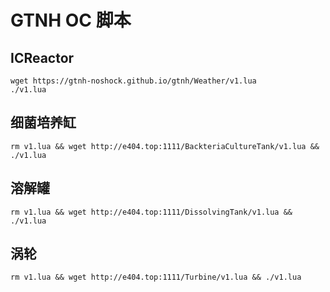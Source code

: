 # GTNH OC 脚本

## ICReactor

```shell
wget https://gtnh-noshock.github.io/gtnh/Weather/v1.lua
./v1.lua
```

## 细菌培养缸

```shell
rm v1.lua && wget http://e404.top:1111/BackteriaCultureTank/v1.lua && ./v1.lua
```

## 溶解罐

```shell
rm v1.lua && wget http://e404.top:1111/DissolvingTank/v1.lua && ./v1.lua
```

## 涡轮

```shell
rm v1.lua && wget http://e404.top:1111/Turbine/v1.lua && ./v1.lua
```
